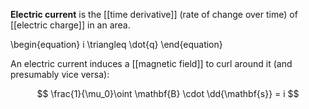**Electric current** is the [[time derivative]] (rate of change over time) of [[electric charge]] in an area.

\begin{equation}
i \triangleq \dot{q}
\end{equation}

An electric current induces a [[magnetic field]] to curl around it (and presumably vice versa):

$$
\frac{1}{\mu_0}\oint \mathbf{B} \cdot \dd{\mathbf{s}} = i
$$
